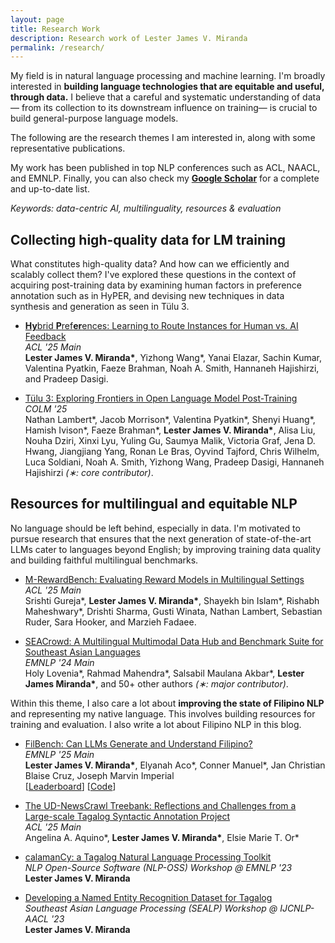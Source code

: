 ```yaml
---
layout: page
title: Research Work
description: Research work of Lester James V. Miranda
permalink: /research/
---
```


<!-- 【[🎓 Google Scholar](https://scholar.google.co.jp/citations?user=2RtnNKEAAAAJ&hl=en)】
【[📚 Semantic Scholar](https://www.semanticscholar.org/author/Lester-James-Validad-Miranda/13614871)】 -->

My field is in natural language processing and machine learning.
I'm broadly interested in **building language technologies that are equitable and useful, through data.**
I believe that a careful and systematic understanding of data&mdash; from its collection to its downstream influence on training&mdash; is crucial to build general-purpose language models.

The following are the research themes I am interested in, along with some representative publications.
<!-- I am eager to explore these themes individually or at their intersection. -->
My work has been published in top NLP conferences such as ACL, NAACL, and EMNLP.
Finally, you can also check my [**Google Scholar**](https://scholar.google.co.jp/citations?user=2RtnNKEAAAAJ&hl=en) for a complete and up-to-date list.

_Keywords: data-centric AI, multilinguality, resources & evaluation_

<!-- If you are interested in these types of work, then do not hesitate to [reach out](mailto:ljvmiranda@gmail.com).
I'm happy to discuss research and collaborate! -->

## Collecting high-quality data for LM training

What constitutes high-quality data? And how can we efficiently and scalably collect them?
I've explored these questions in the context of acquiring post-training data by examining human factors in preference annotation such as in HyPER, and devising new techniques in data synthesis and generation as seen in T&uuml;lu 3.

- [**Hy**brid **P**ref**er**ences: Learning to Route Instances for Human vs. AI Feedback](https://arxiv.org/abs/2410.19133)
  <br>_ACL '25 Main_
  <br><b>Lester James V. Miranda\*</b>, Yizhong Wang\*, Yanai Elazar, Sachin Kumar, Valentina Pyatkin, Faeze Brahman, Noah A. Smith, Hannaneh Hajishirzi, and Pradeep Dasigi.
  <br>[<i class="fab fa-github research-icon"></i>](https://github.com/allenai/hybrid-preferences) [<i class="fas fa-database research-icon"></i>](https://huggingface.co/datasets/allenai/multipref) [<i class="fas fa-file-powerpoint research-icon"></i>](https://drive.google.com/file/d/1jyp_8TH2rAWofkoTEAEpT97hGwEvj5gS/view?usp=sharing) [<i class="fas fa-image research-icon"></i>](https://drive.google.com/file/d/1QWadXHVxHT9F09CqXnjWO1Zu1dLr4oek/view?usp=drive_link) [<i class="fas fa-play research-icon"></i>](https://youtu.be/6i8Pa5qqxAI?si=4i9-5tWcEbLpDwz9)

- [T&uuml;lu 3: Exploring Frontiers in Open Language Model Post-Training](https://arxiv.org/abs/2411.15124)
  <br>_COLM '25_
  <br>Nathan Lambert\*, Jacob Morrison\*, Valentina Pyatkin\*, Shenyi Huang\*, Hamish Ivison\*, Faeze Brahman\*, <b>Lester James V. Miranda\*</b>, Alisa Liu, Nouha Dziri, Xinxi Lyu, Yuling Gu, Saumya Malik, Victoria Graf, Jena D. Hwang, Jiangjiang Yang, Ronan Le Bras, Oyvind Tajford, Chris Wilhelm, Luca Soldiani, Noah A. Smith, Yizhong Wang, Pradeep Dasigi, Hannaneh Hajishirzi _(&lowast;: core contributor)_.
  <br>[<i class="fas fa-robot research-icon"></i>](https://huggingface.co/collections/allenai/tulu-3-models-673b8e0dc3512e30e7dc54f5) [<i class="fas fa-database research-icon"></i>](https://huggingface.co/collections/allenai/tulu-3-datasets-673b8df14442393f7213f372) [<i class="fas fa-globe research-icon"></i>](https://allenai.org/tulu)

## Resources for multilingual and equitable NLP

No language should be left behind, especially in data.
I'm motivated to pursue research that ensures that the next generation of state-of-the-art LLMs cater to languages beyond English; by improving training data quality and building faithful multilingual benchmarks.

- [M-RewardBench: Evaluating Reward Models in Multilingual Settings](https://arxiv.org/abs/2410.15522)
  <br>_ACL '25 Main_
  <br>Srishti Gureja\*, <b>Lester James V. Miranda\*</b>, Shayekh bin Islam\*, Rishabh Maheshwary\*, Drishti Sharma, Gusti Winata, Nathan Lambert, Sebastian Ruder, Sara Hooker, and Marzieh Fadaee.
  <br>[<i class="fab fa-github research-icon"></i>](https://github.com/for-ai/aya_rm_multilingual) [<i class="fas fa-database research-icon"></i>](https://huggingface.co/collections/C4AI-Community/multilingual-rewardbench-66dcbf2bfc68bfbb93feebd7) [<i class="fas fa-file-powerpoint research-icon"></i>](https://drive.google.com/file/d/15bjZ7sVVPjtR02L0x1eIH5sfQfR_Y0P-/view?usp=drive_link) [<i class="fas fa-image research-icon"></i>](https://drive.google.com/file/d/1GTLRaH3w9-EEePPMbryiUQteEnFyx71V/view?usp=drive_link) [<i class="fas fa-play research-icon"></i>](https://youtu.be/pgXm9etIpH4?si=H71Kr-1z5fphow11)

- [SEACrowd: A Multilingual Multimodal Data Hub and Benchmark Suite for Southeast Asian Languages](https://aclanthology.org/2024.emnlp-main.296/)
  <br>_EMNLP '24 Main_
  <br>Holy Lovenia\*, Rahmad Mahendra\*, Salsabil Maulana Akbar\*, <b>Lester James Miranda\*</b>, and 50+ other authors _(&lowast;: major contributor)_.
  <br>[<i class="fab fa-github research-icon"></i>](https://github.com/SEACrowd/seacrowd-datahub) [<i class="fas fa-globe research-icon"></i>](https://seacrowd.github.io/seacrowd-catalogue)

Within this theme, I also care a lot about **improving the state of Filipino NLP** and representing my native language.
This involves building resources for training and evaluation.
I also write a lot about Filipino NLP in this blog.

- [FilBench: Can LLMs Generate and Understand Filipino?]()
  <br>_EMNLP '25 Main_
  <br><b>Lester James V. Miranda\*</b>, Elyanah Aco\*, Conner Manuel\*, Jan Christian Blaise Cruz, Joseph Marvin Imperial
  <br>[[Leaderboard]()] [[Code]()]

- [The UD-NewsCrawl Treebank: Reflections and Challenges from a Large-scale Tagalog Syntactic Annotation Project](https://arxiv.org/abs/2505.20428)
  <br>_ACL '25 Main_
  <br>Angelina A. Aquino\*, <b>Lester James V. Miranda\*</b>, Elsie Marie T. Or\*
  <br>[<i class="fas fa-database research-icon"></i>](https://huggingface.co/collections/UD-Filipino/universal-dependencies-for-tagalog-67573d625baa5036fd59b317) [<i class="fas fa-file-powerpoint research-icon"></i>]() [<i class="fas fa-image research-icon"></i>](https://drive.google.com/file/d/16ONq_xmRrUgvALirWEwX0BpZnn1OtqwH/view?usp=drive_link) [<i class="fas fa-play research-icon"></i>](https://youtu.be/W4cONaL_otI?si=DgfmF0_7zkOmI_ma)

<!-- - [Universal NER: A Gold-Standard Multilingual Named Entity Recognition Benchmark](https://aclanthology.org/2024.naacl-long.243/)
  <br>_NAACL '24 Main_
  <br>Stephen Mayhew, Terra Blevins, Shuheng Liu, Marek &Scaron;uppa, Hila Gonen, Joseph Marvin Imperial, B&ouml;rje F. Karlsson, Peiqin Lin, Nikola Ljube&scaron;ic&#769;, <b>LJ Miranda</b>, Barbara Plank, Arij Riabi, Yuval Pinter
  <br> [[Dataset](https://dataverse.harvard.edu/dataset.xhtml?persistentId=doi:10.7910/DVN/GQ8HDL)] [[Website](https://www.universalner.org/)] -->

- [calamanCy: a Tagalog Natural Language Processing Toolkit](https://aclanthology.org/2023.nlposs-1.1/)
  <br>_NLP Open-Source Software (NLP-OSS) Workshop @ EMNLP '23_
  <br> <b>Lester James V. Miranda</b>
  <br> [<i class="fab fa-github research-icon"></i>](https://github.com/ljvmiranda921/calamanCy) [<i class="fas fa-image research-icon"></i>](https://drive.google.com/file/d/1Q_-4Lf9ZL9ZCYS5aWPhRnCfHPhGwlBp6/view?usp=drive_link) [<i class="fas fa-play research-icon"></i>](https://youtu.be/2fbzs1KbFTQ?si=_vKEY11Z1Jzuaxeu)

- [Developing a Named Entity Recognition Dataset for Tagalog](https://aclanthology.org/2023.sealp-1.2/)
  <br>_Southeast Asian Language Processing (SEALP) Workshop @ IJCNLP-AACL '23_
  <br> <b>Lester James V. Miranda</b>
  <br> [<i class="fab fa-github research-icon"></i>](https://github.com/ljvmiranda921/calamanCy/tree/master/reports/aacl2023/benchmark) [<i class="fas fa-database research-icon"></i>](https://huggingface.co/datasets/ljvmiranda921/tlunified-ner) [<i class="fas fa-file-powerpoint research-icon"></i>](https://drive.google.com/file/d/1QVbW7Myou6U6cSqrlz5p_35Sl__008kG/view?usp=drive_link) [<i class="fas fa-play research-icon"></i>](https://www.youtube.com/watch?v=WAJ8IEIHuiM)
